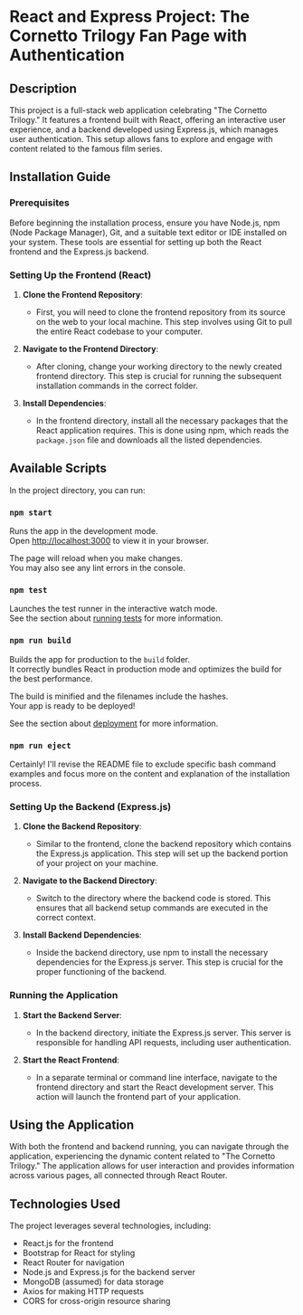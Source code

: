 # React and Express Project: The Cornetto Trilogy Fan Page with Authentication

## Description

This project is a full-stack web application celebrating "The Cornetto Trilogy." It features a frontend built with React, offering an interactive user experience, and a backend developed using Express.js, which manages user authentication. This setup allows fans to explore and engage with content related to the famous film series.

## Installation Guide

### Prerequisites

Before beginning the installation process, ensure you have Node.js, npm (Node Package Manager), Git, and a suitable text editor or IDE installed on your system. These tools are essential for setting up both the React frontend and the Express.js backend.

### Setting Up the Frontend (React)

1. **Clone the Frontend Repository**: 
   - First, you will need to clone the frontend repository from its source on the web to your local machine. This step involves using Git to pull the entire React codebase to your computer.

2. **Navigate to the Frontend Directory**: 
   - After cloning, change your working directory to the newly created frontend directory. This step is crucial for running the subsequent installation commands in the correct folder.

3. **Install Dependencies**: 
   - In the frontend directory, install all the necessary packages that the React application requires. This is done using npm, which reads the `package.json` file and downloads all the listed dependencies.

## Available Scripts

In the project directory, you can run:

### `npm start`

Runs the app in the development mode.\
Open [http://localhost:3000](http://localhost:3000) to view it in your browser.

The page will reload when you make changes.\
You may also see any lint errors in the console.

### `npm test`

Launches the test runner in the interactive watch mode.\
See the section about [running tests](https://facebook.github.io/create-react-app/docs/running-tests) for more information.

### `npm run build`

Builds the app for production to the `build` folder.\
It correctly bundles React in production mode and optimizes the build for the best performance.

The build is minified and the filenames include the hashes.\
Your app is ready to be deployed!

See the section about [deployment](https://facebook.github.io/create-react-app/docs/deployment) for more information.

### `npm run eject`
Certainly! I'll revise the README file to exclude specific bash command examples and focus more on the content and explanation of the installation process.

### Setting Up the Backend (Express.js)

1. **Clone the Backend Repository**: 
   - Similar to the frontend, clone the backend repository which contains the Express.js application. This step will set up the backend portion of your project on your machine.

2. **Navigate to the Backend Directory**: 
   - Switch to the directory where the backend code is stored. This ensures that all backend setup commands are executed in the correct context.

3. **Install Backend Dependencies**: 
   - Inside the backend directory, use npm to install the necessary dependencies for the Express.js server. This step is crucial for the proper functioning of the backend.

### Running the Application

1. **Start the Backend Server**: 
   - In the backend directory, initiate the Express.js server. This server is responsible for handling API requests, including user authentication.

2. **Start the React Frontend**: 
   - In a separate terminal or command line interface, navigate to the frontend directory and start the React development server. This action will launch the frontend part of your application.

## Using the Application

With both the frontend and backend running, you can navigate through the application, experiencing the dynamic content related to "The Cornetto Trilogy." The application allows for user interaction and provides information across various pages, all connected through React Router.

## Technologies Used

The project leverages several technologies, including:
- React.js for the frontend
- Bootstrap for React for styling
- React Router for navigation
- Node.js and Express.js for the backend server
- MongoDB (assumed) for data storage
- Axios for making HTTP requests
- CORS for cross-origin resource sharing
